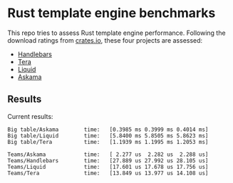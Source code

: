 # Rust template engine benchmarks

This repo tries to assess Rust template engine performance. Following the
download ratings from [crates.io][crates], these four projects are assessed:

- [Handlebars][handlebars]
- [Tera][tera]
- [Liquid][liquid]
- [Askama][askama]

[crates]: https://crates.io/categories/template-engine
[handlebars]: https://github.com/sunng87/handlebars-rust
[tera]: https://github.com/Keats/tera
[liquid]: https://github.com/cobalt-org/liquid-rust
[askama]: https://github.com/djc/askama

## Results

Current results:

```
Big table/Askama        time:   [0.3985 ms 0.3999 ms 0.4014 ms]
Big table/Liquid        time:   [5.8400 ms 5.8505 ms 5.8623 ms]
Big table/Tera          time:   [1.1939 ms 1.1995 ms 1.2053 ms]

Teams/Askama            time:   [ 2.277 us  2.282 us  2.288 us]
Teams/Handlebars        time:   [27.889 us 27.992 us 28.105 us]
Teams/Liquid            time:   [17.601 us 17.678 us 17.756 us]
Teams/Tera              time:   [13.849 us 13.977 us 14.108 us]
```
